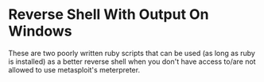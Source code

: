 # Reverse Shell With Output On Windows

These are two poorly written ruby scripts that can be used (as long as ruby is installed) as a better reverse shell when you don't have access to/are not allowed to use metasploit's meterpreter.
